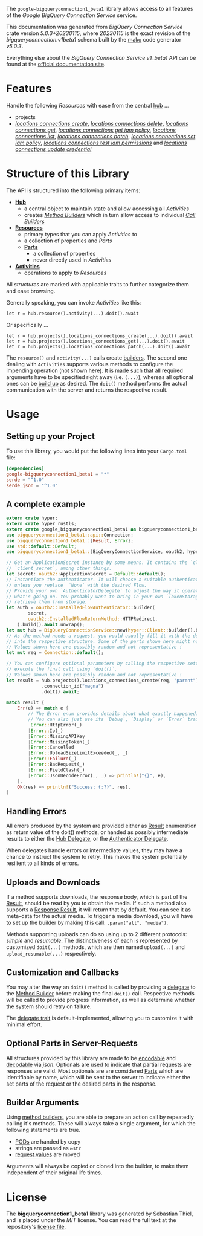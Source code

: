 <!---
DO NOT EDIT !
This file was generated automatically from 'src/generator/templates/api/README.md.mako'
DO NOT EDIT !
-->
The `google-bigqueryconnection1_beta1` library allows access to all features of the *Google BigQuery Connection Service* service.

This documentation was generated from *BigQuery Connection Service* crate version *5.0.3+20230115*, where *20230115* is the exact revision of the *bigqueryconnection:v1beta1* schema built by the [mako](http://www.makotemplates.org/) code generator *v5.0.3*.

Everything else about the *BigQuery Connection Service* *v1_beta1* API can be found at the
[official documentation site](https://cloud.google.com/bigquery/).
# Features

Handle the following *Resources* with ease from the central [hub](https://docs.rs/google-bigqueryconnection1_beta1/5.0.3+20230115/google_bigqueryconnection1_beta1/BigQueryConnectionService) ...

* projects
 * [*locations connections create*](https://docs.rs/google-bigqueryconnection1_beta1/5.0.3+20230115/google_bigqueryconnection1_beta1/api::ProjectLocationConnectionCreateCall), [*locations connections delete*](https://docs.rs/google-bigqueryconnection1_beta1/5.0.3+20230115/google_bigqueryconnection1_beta1/api::ProjectLocationConnectionDeleteCall), [*locations connections get*](https://docs.rs/google-bigqueryconnection1_beta1/5.0.3+20230115/google_bigqueryconnection1_beta1/api::ProjectLocationConnectionGetCall), [*locations connections get iam policy*](https://docs.rs/google-bigqueryconnection1_beta1/5.0.3+20230115/google_bigqueryconnection1_beta1/api::ProjectLocationConnectionGetIamPolicyCall), [*locations connections list*](https://docs.rs/google-bigqueryconnection1_beta1/5.0.3+20230115/google_bigqueryconnection1_beta1/api::ProjectLocationConnectionListCall), [*locations connections patch*](https://docs.rs/google-bigqueryconnection1_beta1/5.0.3+20230115/google_bigqueryconnection1_beta1/api::ProjectLocationConnectionPatchCall), [*locations connections set iam policy*](https://docs.rs/google-bigqueryconnection1_beta1/5.0.3+20230115/google_bigqueryconnection1_beta1/api::ProjectLocationConnectionSetIamPolicyCall), [*locations connections test iam permissions*](https://docs.rs/google-bigqueryconnection1_beta1/5.0.3+20230115/google_bigqueryconnection1_beta1/api::ProjectLocationConnectionTestIamPermissionCall) and [*locations connections update credential*](https://docs.rs/google-bigqueryconnection1_beta1/5.0.3+20230115/google_bigqueryconnection1_beta1/api::ProjectLocationConnectionUpdateCredentialCall)




# Structure of this Library

The API is structured into the following primary items:

* **[Hub](https://docs.rs/google-bigqueryconnection1_beta1/5.0.3+20230115/google_bigqueryconnection1_beta1/BigQueryConnectionService)**
    * a central object to maintain state and allow accessing all *Activities*
    * creates [*Method Builders*](https://docs.rs/google-bigqueryconnection1_beta1/5.0.3+20230115/google_bigqueryconnection1_beta1/client::MethodsBuilder) which in turn
      allow access to individual [*Call Builders*](https://docs.rs/google-bigqueryconnection1_beta1/5.0.3+20230115/google_bigqueryconnection1_beta1/client::CallBuilder)
* **[Resources](https://docs.rs/google-bigqueryconnection1_beta1/5.0.3+20230115/google_bigqueryconnection1_beta1/client::Resource)**
    * primary types that you can apply *Activities* to
    * a collection of properties and *Parts*
    * **[Parts](https://docs.rs/google-bigqueryconnection1_beta1/5.0.3+20230115/google_bigqueryconnection1_beta1/client::Part)**
        * a collection of properties
        * never directly used in *Activities*
* **[Activities](https://docs.rs/google-bigqueryconnection1_beta1/5.0.3+20230115/google_bigqueryconnection1_beta1/client::CallBuilder)**
    * operations to apply to *Resources*

All *structures* are marked with applicable traits to further categorize them and ease browsing.

Generally speaking, you can invoke *Activities* like this:

```Rust,ignore
let r = hub.resource().activity(...).doit().await
```

Or specifically ...

```ignore
let r = hub.projects().locations_connections_create(...).doit().await
let r = hub.projects().locations_connections_get(...).doit().await
let r = hub.projects().locations_connections_patch(...).doit().await
```

The `resource()` and `activity(...)` calls create [builders][builder-pattern]. The second one dealing with `Activities`
supports various methods to configure the impending operation (not shown here). It is made such that all required arguments have to be
specified right away (i.e. `(...)`), whereas all optional ones can be [build up][builder-pattern] as desired.
The `doit()` method performs the actual communication with the server and returns the respective result.

# Usage

## Setting up your Project

To use this library, you would put the following lines into your `Cargo.toml` file:

```toml
[dependencies]
google-bigqueryconnection1_beta1 = "*"
serde = "^1.0"
serde_json = "^1.0"
```

## A complete example

```Rust
extern crate hyper;
extern crate hyper_rustls;
extern crate google_bigqueryconnection1_beta1 as bigqueryconnection1_beta1;
use bigqueryconnection1_beta1::api::Connection;
use bigqueryconnection1_beta1::{Result, Error};
use std::default::Default;
use bigqueryconnection1_beta1::{BigQueryConnectionService, oauth2, hyper, hyper_rustls, chrono, FieldMask};

// Get an ApplicationSecret instance by some means. It contains the `client_id` and
// `client_secret`, among other things.
let secret: oauth2::ApplicationSecret = Default::default();
// Instantiate the authenticator. It will choose a suitable authentication flow for you,
// unless you replace  `None` with the desired Flow.
// Provide your own `AuthenticatorDelegate` to adjust the way it operates and get feedback about
// what's going on. You probably want to bring in your own `TokenStorage` to persist tokens and
// retrieve them from storage.
let auth = oauth2::InstalledFlowAuthenticator::builder(
        secret,
        oauth2::InstalledFlowReturnMethod::HTTPRedirect,
    ).build().await.unwrap();
let mut hub = BigQueryConnectionService::new(hyper::Client::builder().build(hyper_rustls::HttpsConnectorBuilder::new().with_native_roots().https_or_http().enable_http1().build()), auth);
// As the method needs a request, you would usually fill it with the desired information
// into the respective structure. Some of the parts shown here might not be applicable !
// Values shown here are possibly random and not representative !
let mut req = Connection::default();

// You can configure optional parameters by calling the respective setters at will, and
// execute the final call using `doit()`.
// Values shown here are possibly random and not representative !
let result = hub.projects().locations_connections_create(req, "parent")
             .connection_id("magna")
             .doit().await;

match result {
    Err(e) => match e {
        // The Error enum provides details about what exactly happened.
        // You can also just use its `Debug`, `Display` or `Error` traits
         Error::HttpError(_)
        |Error::Io(_)
        |Error::MissingAPIKey
        |Error::MissingToken(_)
        |Error::Cancelled
        |Error::UploadSizeLimitExceeded(_, _)
        |Error::Failure(_)
        |Error::BadRequest(_)
        |Error::FieldClash(_)
        |Error::JsonDecodeError(_, _) => println!("{}", e),
    },
    Ok(res) => println!("Success: {:?}", res),
}

```
## Handling Errors

All errors produced by the system are provided either as [Result](https://docs.rs/google-bigqueryconnection1_beta1/5.0.3+20230115/google_bigqueryconnection1_beta1/client::Result) enumeration as return value of
the doit() methods, or handed as possibly intermediate results to either the
[Hub Delegate](https://docs.rs/google-bigqueryconnection1_beta1/5.0.3+20230115/google_bigqueryconnection1_beta1/client::Delegate), or the [Authenticator Delegate](https://docs.rs/yup-oauth2/*/yup_oauth2/trait.AuthenticatorDelegate.html).

When delegates handle errors or intermediate values, they may have a chance to instruct the system to retry. This
makes the system potentially resilient to all kinds of errors.

## Uploads and Downloads
If a method supports downloads, the response body, which is part of the [Result](https://docs.rs/google-bigqueryconnection1_beta1/5.0.3+20230115/google_bigqueryconnection1_beta1/client::Result), should be
read by you to obtain the media.
If such a method also supports a [Response Result](https://docs.rs/google-bigqueryconnection1_beta1/5.0.3+20230115/google_bigqueryconnection1_beta1/client::ResponseResult), it will return that by default.
You can see it as meta-data for the actual media. To trigger a media download, you will have to set up the builder by making
this call: `.param("alt", "media")`.

Methods supporting uploads can do so using up to 2 different protocols:
*simple* and *resumable*. The distinctiveness of each is represented by customized
`doit(...)` methods, which are then named `upload(...)` and `upload_resumable(...)` respectively.

## Customization and Callbacks

You may alter the way an `doit()` method is called by providing a [delegate](https://docs.rs/google-bigqueryconnection1_beta1/5.0.3+20230115/google_bigqueryconnection1_beta1/client::Delegate) to the
[Method Builder](https://docs.rs/google-bigqueryconnection1_beta1/5.0.3+20230115/google_bigqueryconnection1_beta1/client::CallBuilder) before making the final `doit()` call.
Respective methods will be called to provide progress information, as well as determine whether the system should
retry on failure.

The [delegate trait](https://docs.rs/google-bigqueryconnection1_beta1/5.0.3+20230115/google_bigqueryconnection1_beta1/client::Delegate) is default-implemented, allowing you to customize it with minimal effort.

## Optional Parts in Server-Requests

All structures provided by this library are made to be [encodable](https://docs.rs/google-bigqueryconnection1_beta1/5.0.3+20230115/google_bigqueryconnection1_beta1/client::RequestValue) and
[decodable](https://docs.rs/google-bigqueryconnection1_beta1/5.0.3+20230115/google_bigqueryconnection1_beta1/client::ResponseResult) via *json*. Optionals are used to indicate that partial requests are responses
are valid.
Most optionals are are considered [Parts](https://docs.rs/google-bigqueryconnection1_beta1/5.0.3+20230115/google_bigqueryconnection1_beta1/client::Part) which are identifiable by name, which will be sent to
the server to indicate either the set parts of the request or the desired parts in the response.

## Builder Arguments

Using [method builders](https://docs.rs/google-bigqueryconnection1_beta1/5.0.3+20230115/google_bigqueryconnection1_beta1/client::CallBuilder), you are able to prepare an action call by repeatedly calling it's methods.
These will always take a single argument, for which the following statements are true.

* [PODs][wiki-pod] are handed by copy
* strings are passed as `&str`
* [request values](https://docs.rs/google-bigqueryconnection1_beta1/5.0.3+20230115/google_bigqueryconnection1_beta1/client::RequestValue) are moved

Arguments will always be copied or cloned into the builder, to make them independent of their original life times.

[wiki-pod]: http://en.wikipedia.org/wiki/Plain_old_data_structure
[builder-pattern]: http://en.wikipedia.org/wiki/Builder_pattern
[google-go-api]: https://github.com/google/google-api-go-client

# License
The **bigqueryconnection1_beta1** library was generated by Sebastian Thiel, and is placed
under the *MIT* license.
You can read the full text at the repository's [license file][repo-license].

[repo-license]: https://github.com/Byron/google-apis-rsblob/main/LICENSE.md

